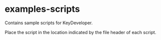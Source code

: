 # examples-scripts

Contains sample scripts for KeyDeveloper.

Place the script in the location indicated by the file header of each script.
